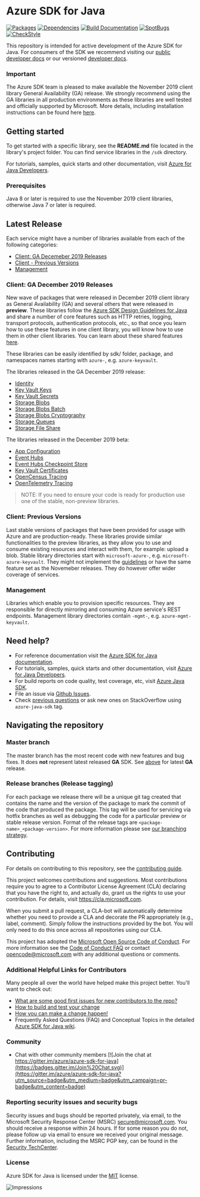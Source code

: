 # Azure SDK for Java

[![Packages](https://img.shields.io/badge/packages-latest-blue.svg)](https://azure.github.io/azure-sdk/releases/latest/java.html) [![Dependencies](https://img.shields.io/badge/dependencies-analyzed-blue.svg)](https://azuresdkartifacts.blob.core.windows.net/azure-sdk-for-java/staging/dependencies.html) [![Build Documentation](https://img.shields.io/badge/documentation-published-blue.svg)](https://azuresdkartifacts.blob.core.windows.net/azure-sdk-for-java/index.html) [![SpotBugs](https://img.shields.io/badge/SpotBugs-Clean-success.svg)](https://azuresdkartifacts.blob.core.windows.net/azure-sdk-for-java/staging/spotbugsXml.html) [![CheckStyle](https://img.shields.io/badge/CheckStyle-Clean-success.svg)](https://azuresdkartifacts.blob.core.windows.net/azure-sdk-for-java/staging/checkstyle-aggregate.html)

This repository is intended for active development of the Azure SDK for Java. For consumers of the SDK we recommend visiting our [public developer docs](https://docs.microsoft.com/en-us/java/azure/) or our versioned [developer docs](https://azure.github.io/azure-sdk-for-java).

### Important

The Azure SDK team is pleased to make available the November 2019 client library General Availability (GA) release. We strongly recommend using the GA libraries in all production environments as these libraries are well tested and officially supported by Microsoft. More details, including installation instructions can be found here [here](https://azure.github.io/azure-sdk/releases/2019-11/java.html).

## Getting started

To get started with a specific library, see the **README.md** file located in the library's project folder. You can find service libraries in the `/sdk` directory.

For tutorials, samples, quick starts and other documentation, visit [Azure for Java Developers](https://docs.microsoft.com/java/azure/).

### Prerequisites

Java 8 or later is required to use the November 2019 client libraries, otherwise Java 7 or later is required.

## Latest Release

Each service might have a number of libraries available from each of the following categories:

- [Client: GA Decemeber 2019 Releases](#Client-GA-Decemeber-2019-Releases)
- [Client - Previous Versions](#Client-Previous-Versions)
- [Management](#Management)

### Client: GA December 2019 Releases

New wave of packages that were released in December 2019 client library as General Availability (GA) and several others that were released in **preview**. These libraries follow the [Azure SDK Design Guidelines for Java](https://azure.github.io/azure-sdk/java/guidelines/) and share a number of core features such as HTTP retries, logging, transport protocols, authentication protocols, etc., so that once you learn how to use these features in one client library, you will know how to use them in other client libraries. You can learn about these shared features [here](sdk/core/README.md).

These libraries can be easily identified by sdk/ folder, package, and namespaces names starting with `azure-`, e.g. `azure-keyvault`.

The libraries released in the GA December 2019 release:
- [Identity](https://github.com/Azure/azure-sdk-for-java/blob/azure-identity_1.0.1/sdk/identity/azure-identity/README.md)
- [Key Vault Keys](https://github.com/Azure/azure-sdk-for-java/blob/azure-security-keyvault-keys_4.0.1/sdk/keyvault/azure-security-keyvault-keys/README.md)
- [Key Vault Secrets](https://github.com/Azure/azure-sdk-for-java/blob/azure-security-keyvault-secrets_4.0.1/sdk/keyvault/azure-security-keyvault-secrets/README.md)
- [Storage Blobs](https://github.com/Azure/azure-sdk-for-java/blob/azure-storage-blob_12.1.0/sdk/storage/azure-storage-blob/README.md)
- [Storage Blobs Batch](https://github.com/Azure/azure-sdk-for-java/blob/azure-storage-blob-batch_12.1.0/sdk/storage/azure-storage-blob-batch/README.md)
- [Storage Blobs Cryptography](https://github.com/Azure/azure-sdk-for-java/blob/azure-storage-blob-cryptography_12.1.0/sdk/storage/azure-storage-blob-cryptography/README.md)
- [Storage Queues](https://github.com/Azure/azure-sdk-for-java/blob/azure-storage-queue_12.1.0/sdk/storage/azure-storage-queue/README.md)
- [Storage File Share](https://github.com/Azure/azure-sdk-for-java/blob/azure-storage-file-share_12.0.0/sdk/storage/azure-storage-file-share/README.md)

The libraries released in the December 2019 beta:
- [App Configuration](https://github.com/Azure/azure-sdk-for-java/tree/azure-data-appconfiguration_1.0.0-beta.7/sdk/appconfiguration/azure-data-appconfiguration)
- [Event Hubs](https://github.com/Azure/azure-sdk-for-java/blob/azure-messaging-eventhubs_5.0.0-beta.6/sdk/eventhubs/azure-messaging-eventhubs/README.md)
- [Event Hubs Checkpoint Store](https://github.com/Azure/azure-sdk-for-java/blob/azure-messaging-eventhubs-checkpointstore-blob_1.0.0-beta.4/sdk/eventhubs/azure-messaging-eventhubs-checkpointstore-blob/README.md)
- [Key Vault Certificates](https://github.com/Azure/azure-sdk-for-java/blob/azure-security-keyvault-certificates_4.0.0-beta.6/sdk/keyvault/azure-security-keyvault-certificates/README.md)
- [OpenCensus Tracing](https://github.com/Azure/azure-sdk-for-java/blob/azure-core-tracing-opencensus_1.0.0-beta.5/sdk/core/azure-core-tracing-opencensus/README.md)
- [OpenTelemetry Tracing](https://github.com/Azure/azure-sdk-for-java/blob/azure-core-tracing-opentelemetry_1.0.0-beta.1/sdk/core/azure-core-tracing-opentelemetry/README.md)

> NOTE: If you need to ensure your code is ready for production use one of the stable, non-preview libraries.

### Client: Previous Versions

Last stable versions of packages that have been provided for usage with Azure and are production-ready. These libraries provide similar functionalities to the preview libraries, as they allow you to use and consume existing resources and interact with them, for example: upload a blob. Stable library directories start with `microsoft-azure-`, e.g. `microsoft-azure-keyvault`. They might not implement the [guidelines](https://azure.github.io/azure-sdk/java_introduction.html) or have the same feature set as the Novemeber releases. They do however offer wider coverage of services.

### Management

Libraries which enable you to provision specific resources. They are responsible for directly mirroring and consuming Azure service's REST endpoints. Management library directories contain `-mgmt-`, e.g. `azure-mgmt-keyvault`.

## Need help?

* For reference documentation visit the [Azure SDK for Java documentation](http://aka.ms/java-docs).
* For tutorials, samples, quick starts and other documentation, visit [Azure for Java Developers](https://docs.microsoft.com/java/azure/).
* For build reports on code quality, test coverage, etc, visit [Azure Java SDK](https://azuresdkartifacts.blob.core.windows.net/azure-sdk-for-java/index.html).
* File an issue via [Github Issues](https://github.com/Azure/azure-sdk-for-java/issues/new/choose).
* Check [previous questions](https://stackoverflow.com/questions/tagged/azure-java-sdk) or ask new ones on StackOverflow using `azure-java-sdk` tag.

## Navigating the repository

### Master branch
The master branch has the most recent code with new features and bug fixes. It does **not** represent latest released **GA** SDK. See [above](#Client-GA-November-2019-Releases) for latest **GA** release.<br/>

### Release branches (Release tagging)

For each package we release there will be a unique git tag created that contains the name and the version of the package to mark the commit of the code that produced the package. This tag will be used for servicing via hotfix branches as well as debugging the code for a particular preview or stable release version.
Format of the release tags are `<package-name>_<package-version>`. For more information please see [our branching strategy](https://github.com/Azure/azure-sdk/blob/master/docs/policies/repobranching.md#release-tagging).

## Contributing

For details on contributing to this repository, see the [contributing guide](CONTRIBUTING.md).

This project welcomes contributions and suggestions. Most contributions require you to agree to a Contributor License Agreement (CLA) declaring that you have the right to, and actually do, grant us the rights to use your contribution. For details, visit
https://cla.microsoft.com.

When you submit a pull request, a CLA-bot will automatically determine whether you need to provide a CLA and decorate the PR appropriately (e.g., label, comment). Simply follow the instructions provided by the bot. You will only need to do this once across all repositories using our CLA.

This project has adopted the [Microsoft Open Source Code of Conduct](https://opensource.microsoft.com/codeofconduct/). For more information see the [Code of Conduct FAQ](https://opensource.microsoft.com/codeofconduct/faq/) or contact [opencode@microsoft.com](mailto:opencode@microsoft.com) with any additional questions or comments.

### Additional Helpful Links for Contributors

Many people all over the world have helped make this project better.  You'll want to check out:

* [What are some good first issues for new contributors to the repo?](https://github.com/azure/azure-sdk-for-java/issues?q=is%3Aopen+is%3Aissue+label%3A%22up+for+grabs%22)
* [How to build and test your change](CONTRIBUTING.md#developer-guide)
* [How you can make a change happen!](CONTRIBUTING.md#pull-requests)
* Frequently Asked Questions (FAQ) and Conceptual Topics in the detailed [Azure SDK for Java wiki](https://github.com/azure/azure-sdk-for-java/wiki).

### Community

* Chat with other community members [![Join the chat at https://gitter.im/azure/azure-sdk-for-java](https://badges.gitter.im/Join%20Chat.svg)](https://gitter.im/azure/azure-sdk-for-java?utm_source=badge&utm_medium=badge&utm_campaign=pr-badge&utm_content=badge)

### Reporting security issues and security bugs

Security issues and bugs should be reported privately, via email, to the Microsoft Security Response Center (MSRC) <secure@microsoft.com>. You should receive a response within 24 hours. If for some reason you do not, please follow up via email to ensure we received your original message. Further information, including the MSRC PGP key, can be found in the [Security TechCenter](https://www.microsoft.com/msrc/faqs-report-an-issue).

### License

Azure SDK for Java is licensed under the [MIT](LICENSE.txt) license.

![Impressions](https://azure-sdk-impressions.azurewebsites.net/api/impressions/azure-sdk-for-java%2FREADME.png)
